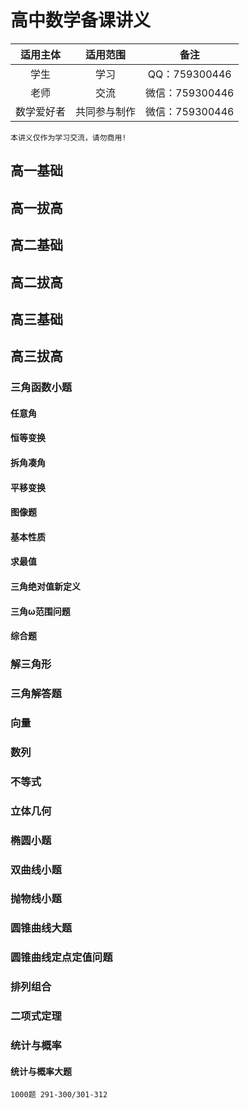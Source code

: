 # 高中数学备课讲义

| 适用主体 | 适用范围 | 备注 |
| :-----:| :----: | :----: |
| 学生 | 学习 | QQ：759300446 |
| 老师 | 交流 |微信：759300446 |
|数学爱好者|共同参与制作|微信：759300446|

`本讲义仅作为学习交流，请勿商用!`

## 高一基础

## 高一拔高

## 高二基础

## 高二拔高

## 高三基础

## 高三拔高

### 三角函数小题

#### 任意角

#### 恒等变换

#### 拆角凑角

#### 平移变换

#### 图像题

#### 基本性质

#### 求最值

#### 三角绝对值新定义

#### 三角ω范围问题

#### 综合题

### 解三角形

### 三角解答题

### 向量

### 数列

### 不等式

### 立体几何

### 椭圆小题

### 双曲线小题

### 抛物线小题

### 圆锥曲线大题

### 圆锥曲线定点定值问题

### 排列组合

### 二项式定理

### 统计与概率

#### 统计与概率大题

`1000题 291-300/301-312`
